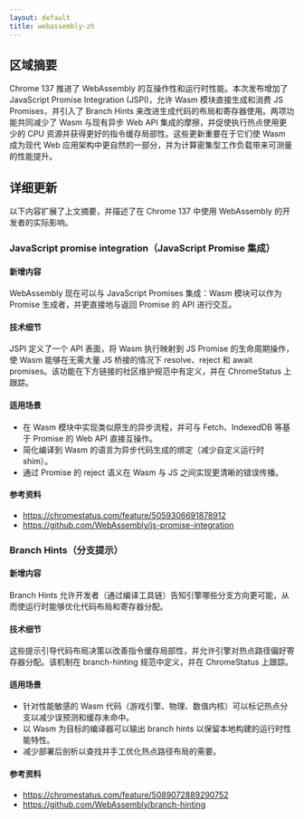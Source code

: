 ```yaml
---
layout: default
title: webassembly-zh
---
```


## 区域摘要

Chrome 137 推进了 WebAssembly 的互操作性和运行时性能。本次发布增加了 JavaScript Promise Integration (JSPI)，允许 Wasm 模块直接生成和消费 JS Promises，并引入了 Branch Hints 来改进生成代码的布局和寄存器使用。两项功能共同减少了 Wasm 与现有异步 Web API 集成的摩擦，并促使执行热点使用更少的 CPU 资源并获得更好的指令缓存局部性。这些更新重要在于它们使 Wasm 成为现代 Web 应用架构中更自然的一部分，并为计算密集型工作负载带来可测量的性能提升。

## 详细更新

以下内容扩展了上文摘要，并描述了在 Chrome 137 中使用 WebAssembly 的开发者的实际影响。

### JavaScript promise integration（JavaScript Promise 集成）

#### 新增内容
WebAssembly 现在可以与 JavaScript Promises 集成：Wasm 模块可以作为 Promise 生成者，并更直接地与返回 Promise 的 API 进行交互。

#### 技术细节
JSPI 定义了一个 API 表面，将 Wasm 执行映射到 JS Promise 的生命周期操作，使 Wasm 能够在无需大量 JS 桥接的情况下 resolve、reject 和 await promises。该功能在下方链接的社区维护规范中有定义，并在 ChromeStatus 上跟踪。

#### 适用场景
- 在 Wasm 模块中实现类似原生的异步流程，并可与 Fetch、IndexedDB 等基于 Promise 的 Web API 直接互操作。
- 简化编译到 Wasm 的语言为异步代码生成的绑定（减少自定义运行时 shim）。
- 通过 Promise 的 reject 语义在 Wasm 与 JS 之间实现更清晰的错误传播。

#### 参考资料
- https://chromestatus.com/feature/5059306691878912
- https://github.com/WebAssembly/js-promise-integration

### Branch Hints（分支提示）

#### 新增内容
Branch Hints 允许开发者（通过编译工具链）告知引擎哪些分支方向更可能，从而使运行时能够优化代码布局和寄存器分配。

#### 技术细节
这些提示引导代码布局决策以改善指令缓存局部性，并允许引擎对热点路径偏好寄存器分配。该机制在 branch-hinting 规范中定义，并在 ChromeStatus 上跟踪。

#### 适用场景
- 针对性能敏感的 Wasm 代码（游戏引擎、物理、数值内核）可以标记热点分支以减少误预测和缓存未命中。
- 以 Wasm 为目标的编译器可以输出 branch hints 以保留本地构建的运行时性能特性。
- 减少部署后剖析以查找并手工优化热点路径布局的需要。

#### 参考资料
- https://chromestatus.com/feature/5089072889290752
- https://github.com/WebAssembly/branch-hinting
